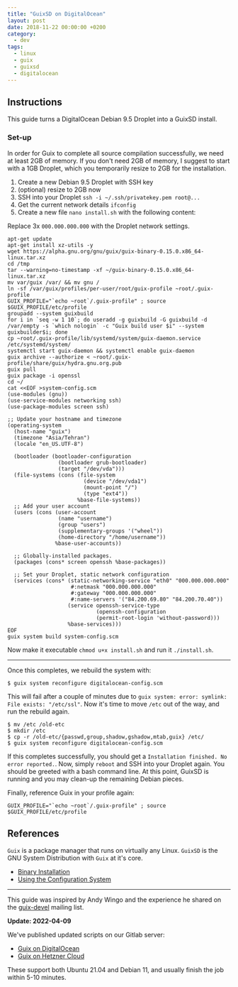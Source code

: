 ```yaml
---
title: "GuixSD on DigitalOcean"
layout: post
date: 2018-11-22 00:00:00 +0200
category:
  - dev
tags:
  - linux
  - guix
  - guixsd
  - digitalocean
---
```


## Instructions

This guide turns a DigitalOcean Debian 9.5 Droplet into a GuixSD install.

### Set-up

In order for Guix to complete all source compilation successfully, we need at least 2GB of memory. If you don't need 2GB of memory, I suggest to start with a 1GB Droplet, which you temporarily resize to 2GB for the installation.

1. Create a new Debian 9.5 Droplet with SSH key
2. (optional) resize to 2GB now
3. SSH into your Droplet `ssh -i ~/.ssh/privatekey.pem root@...`
4. Get the current network details `ifconfig`
5. Create a new file `nano install.sh` with the following content:

Replace 3x `000.000.000.000` with the Droplet network settings.

```
apt-get update
apt-get install xz-utils -y
wget https://alpha.gnu.org/gnu/guix/guix-binary-0.15.0.x86_64-linux.tar.xz
cd /tmp
tar --warning=no-timestamp -xf ~/guix-binary-0.15.0.x86_64-linux.tar.xz
mv var/guix /var/ && mv gnu /
ln -sf /var/guix/profiles/per-user/root/guix-profile ~root/.guix-profile
GUIX_PROFILE="`echo ~root`/.guix-profile" ; source $GUIX_PROFILE/etc/profile
groupadd --system guixbuild
for i in `seq -w 1 10`; do useradd -g guixbuild -G guixbuild -d /var/empty -s `which nologin` -c "Guix build user $i" --system guixbuilder$i; done
cp ~root/.guix-profile/lib/systemd/system/guix-daemon.service /etc/systemd/system/
systemctl start guix-daemon && systemctl enable guix-daemon
guix archive --authorize < ~root/.guix-profile/share/guix/hydra.gnu.org.pub
guix pull
guix package -i openssl
cd ~/
cat <<EOF >system-config.scm
(use-modules (gnu))
(use-service-modules networking ssh)
(use-package-modules screen ssh)

;; Update your hostname and timezone
(operating-system
  (host-name "guix")
  (timezone "Asia/Tehran")
  (locale "en_US.UTF-8")

  (bootloader (bootloader-configuration
                (bootloader grub-bootloader)
                (target "/dev/vda")))
  (file-systems (cons (file-system
                        (device "/dev/vda1")
                        (mount-point "/")
                        (type "ext4"))
                      %base-file-systems))
  ;; Add your user account
  (users (cons (user-account
                (name "username")
                (group "users")
                (supplementary-groups '("wheel"))
                (home-directory "/home/username"))
               %base-user-accounts))

  ;; Globally-installed packages.
  (packages (cons* screen openssh %base-packages))

  ;; Set your Droplet, static network configuration
  (services (cons* (static-networking-service "eth0" "000.000.000.000"
                    #:netmask "000.000.000.000"
                    #:gateway "000.000.000.000"
                    #:name-servers '("84.200.69.80" "84.200.70.40"))
                   (service openssh-service-type
                            (openssh-configuration
                            (permit-root-login 'without-password)))
                   %base-services)))
EOF
guix system build system-config.scm
```

Now make it executable `chmod u+x install.sh` and run it `./install.sh`.

---

Once this completes, we rebuild the system with:

```
$ guix system reconfigure digitalocean-config.scm
```

This will fail after a couple of minutes due to `guix system: error: symlink: File exists: "/etc/ssl"`.
Now it's time to move `/etc` out of the way, and run the rebuild again.

```
$ mv /etc /old-etc
$ mkdir /etc
$ cp -r /old-etc/{passwd,group,shadow,gshadow,mtab,guix} /etc/
$ guix system reconfigure digitalocean-config.scm
```

If this completes successfully, you should get a `Installation finished. No error reported.`. Now, simply `reboot` and SSH into your Droplet again. You should be greeted with a bash command line. At this point, GuixSD is running and you may clean-up the remaining Debian pieces.

Finally, reference Guix in your profile again:

```
GUIX_PROFILE="`echo ~root`/.guix-profile" ; source $GUIX_PROFILE/etc/profile
```

## References

`Guix` is a package manager that runs on virtually any Linux.
`GuixSD` is the GNU System Distribution with `Guix` at it's core.

- [Binary Installation](https://www.gnu.org/software/guix/manual/en/html_node/Binary-Installation.html#Binary-Installation)
- [Using the Configuration System](https://www.gnu.org/software/guix/manual/en/html_node/Using-the-Configuration-System.html)

---

This guide was inspired by Andy Wingo and the experience he shared on the [guix-devel](https://lists.gnu.org/archive/html/guix-devel/2017-04/msg00139.html) mailing list.

**Update: 2022-04-09**

We've published updated scripts on our Gitlab server:

- [Guix on DigitalOcean](https://git.pantherx.org/development/applications/px-install/-/blob/master/guix-on-digitalocean.sh)
- [Guix on Hetzner Cloud](https://git.pantherx.org/development/applications/px-install/-/blob/master/pantherx-on-hetzner-cloud.sh)

These support both Ubuntu 21.04 and Debian 11, and usually finish the job within 5-10 minutes.
